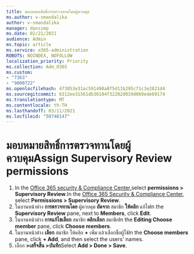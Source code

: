 ```yaml
---
title: มอบหมายสิทธิ์การตรวจทานโดยผู้ควบคุม
ms.author: v-smandalika
author: v-smandalika
manager: dansimp
ms.date: 02/21/2021
audience: Admin
ms.topic: article
ms.service: o365-administration
ROBOTS: NOINDEX, NOFOLLOW
localization_priority: Priority
ms.collection: Adm_O365
ms.custom:
- "7363"
- "9000722"
ms.openlocfilehash: 473053e31ac591490a8f5d11b295c71c3e2821d4
ms.sourcegitcommit: 6312ee31561db36104f32282d019d069ede69174
ms.translationtype: MT
ms.contentlocale: th-TH
ms.lasthandoff: 03/11/2021
ms.locfileid: "50748147"
---
```

# <a name="assign-supervisory-review-permissions"></a><span data-ttu-id="8bfa3-102">มอบหมายสิทธิ์การตรวจทานโดยผู้ควบคุม</span><span class="sxs-lookup"><span data-stu-id="8bfa3-102">Assign Supervisory Review permissions</span></span>

1. <span data-ttu-id="8bfa3-103">In the [Office 365 security & Compliance Center,](https://sip.protection.office.com/homepage)select **permissions > Supervisory Review**.</span><span class="sxs-lookup"><span data-stu-id="8bfa3-103">In the [Office 365 Security & Compliance Center](https://sip.protection.office.com/homepage), select **Permissions > Supervisory Review**.</span></span>
2. <span data-ttu-id="8bfa3-104">ในบานหน้าต่าง **การตรวจทานโดย** ผู้ควบคุม **ถัดจาก** สมาชิก **ให้คลิก** แก้ไข</span><span class="sxs-lookup"><span data-stu-id="8bfa3-104">In the **Supervisory Review** pane, next to **Members**, click **Edit**.</span></span>
3. <span data-ttu-id="8bfa3-105">ในบานหน้าต่าง **การแก้ไขเลือก** สมาชิก **คลิกเลือก** สมาชิก</span><span class="sxs-lookup"><span data-stu-id="8bfa3-105">In the **Editing Choose member** pane, click **Choose members**.</span></span>
4. <span data-ttu-id="8bfa3-106">ในบานหน้าต่าง **เลือก** สมาชิก ให้คลิก **+** เพิ่ม แล้วเลือกชื่อผู้ใช้</span><span class="sxs-lookup"><span data-stu-id="8bfa3-106">In the **Choose members** pane, click **+ Add**, and then select the users' names.</span></span>
5. <span data-ttu-id="8bfa3-107">เลือก **>เสร็จสิ้น >บันทึก**</span><span class="sxs-lookup"><span data-stu-id="8bfa3-107">Select **Add > Done > Save**.</span></span>